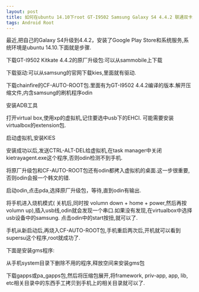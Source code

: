 ```yaml
---
layout: post
title: 如何在ubuntu 14.10下root GT-I9502 Samsung Galaxy S4 4.4.2 联通双卡版本
tags: Android Root
---
```


最近,把自己的Galaxy S4升级到4.4.2，安装了Google Play Store和系统服务,系统环境是ubuntu 14.10.下面就是步骤.

下载GT-I9502 Kitkate 4.4.2的原厂升级包:可以从sammobile上下载

下载驱动:可以从samsung的官网下载kies,里面就有驱动.

下载chainfire的CF-AUTO-ROOT包.里面有为GT-I9502 4.4.2编译的版本.解开压缩文件,内含samsung的刷机程序odin

安装ADB工具

打开virtual box,使用xp的虚拟机,记住要选中usb下的EHCI. 可能需要安装virtualbox的extension包.

启动虚拟机,安装KIES

安装成功以后,发送CTRL-ALT-DEL给虚拟机,在task manager中关闭kietrayagent.exe这个程序,否则odin检测不到手机.

将原厂升级包和CF-AUTO-ROOT包还有odin都拷入虚拟机的桌面.这一步很重要,否则odin会报一个韩文的错.

启动odin,点击pda,选择原厂升级包，等待,直到odin有输出.

将手机进入烧机模式( 关机后,同时按 volumn down + home + power,然后再按volumn up),插入usb线,odin就会发现一个串口.如果没有发现,在virtualbox中选择usb设备中的samsung.
点击odin中的start按扭,就可以了.

手机从新启动后,再烧入CF-AUTO-ROOT包,手机重启两次后,开机就可以看到supersu这个程序,root就成功了.

下面是安装gms程序:

从手机system目录下删除不用的程序,释放空间来安装gms包

下载gapps或pa_gapps包,然后将压缩包展开,将framework, priv-app, app, lib, etc相关目录中的东西手工拷贝到手机上的相关目录就可以了.







